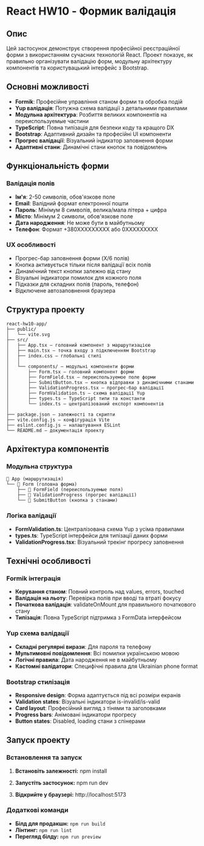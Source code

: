 # React HW10 - Формик валідація

## Опис
Цей застосунок демонструє створення професійної реєстраційної форми з використанням сучасних технологій React. Проект показує, як правильно організувати валідацію форм, модульну архітектуру компонентів та користувацький інтерфейс з Bootstrap.

## Основні можливості
- **Formik**: Професійне управління станом форми та обробка подій
- **Yup валідація**: Потужна схема валідації з детальними правилами
- **Модульна архітектура**: Розбиття великих компонентів на переиспользуемые частини
- **TypeScript**: Повна типізація для безпеки коду та кращого DX
- **Bootstrap**: Адаптивний дизайн та професійні UI компоненти
- **Прогрес валідації**: Візуальний індикатор заповнення форми
- **Адаптивні стани**: Динамічні стани кнопок та повідомлень

## Функціональність форми
### Валідація полів
- **Ім'я**: 2-50 символів, обов'язкове поле
- **Email**: Валідний формат електронної пошти
- **Пароль**: Мінімум 8 символів, велика/мала літера + цифра
- **Місто**: Мінімум 2 символи, обов'язкове поле
- **Дата народження**: Не може бути в майбутньому
- **Телефон**: Формат +380XXXXXXXXX або 0XXXXXXXXX

### UX особливості
- Прогрес-бар заповнення форми (X/6 полів)
- Кнопка активується тільки після валідації всіх полів
- Динамічний текст кнопки залежно від стану
- Візуальні індикатори помилок для кожного поля
- Підказки для складних полів (пароль, телефон)
- Відключене автозаповнення браузера

## Структура проекту
```
react-hw10-app/
├── public/
│   └── vite.svg
├── src/
│   ├── App.tsx — головний компонент з маршрутизацією
│   ├── main.tsx — точка входу з підключенням Bootstrap
│   ├── index.css — глобальні стилі
│   │
│   └── components/ — модульні компоненти форми
│       ├── Form.tsx — головний компонент форми
│       ├── FormField.tsx — переиспользуемое поле форми
│       ├── SubmitButton.tsx — кнопка відправки з динамічними станами
│       ├── ValidationProgress.tsx — прогрес-бар валідації
│       ├── FormValidation.ts — схема валідації Yup
│       ├── types.ts — TypeScript типи та константи
│       └── index.ts — централізований експорт компонентів
│
├── package.json — залежності та скрипти
├── vite.config.js — конфігурація Vite
├── eslint.config.js — налаштування ESLint
└── README.md — документація проекту
```

## Архітектура компонентів

### Модульна структура
```
📁 App (маршрутизація)
└── 📄 Form (головна форма)
    ├── 📄 FormField (переиспользуемые поля)
    ├── 📄 ValidationProgress (прогрес валідації)
    └── 📄 SubmitButton (кнопка з станами)
```

### Логіка валідації
- **FormValidation.ts**: Централізована схема Yup з усіма правилами
- **types.ts**: TypeScript інтерфейси для типізації даних форми
- **ValidationProgress.tsx**: Візуальний трекінг прогресу заповнення

## Технічні особливості

### Formik інтеграція
- **Керування станом**: Повний контроль над values, errors, touched
- **Валідація на льоту**: Перевірка полів при вводі та втраті фокусу
- **Початкова валідація**: validateOnMount для правильного початкового стану
- **Типізація**: Повна TypeScript підтримка з FormData інтерфейсом

### Yup схема валідації
- **Складні регулярні вирази**: Для пароля та телефону
- **Мультимовні повідомлення**: Всі помилки українською мовою
- **Логічні правила**: Дата народження не в майбутньому
- **Кастомні валідатори**: Специфічні правила для Ukrainian phone format

### Bootstrap стилізація
- **Responsive design**: Форма адаптується під всі розміри екранів
- **Validation states**: Візуальні індикатори is-invalid/is-valid
- **Card layout**: Професійний вигляд з тінями та заголовками
- **Progress bars**: Анімовані індикатори прогресу
- **Button states**: Disabled, loading стани з спінерами

## Запуск проекту

### Встановлення та запуск
1. **Встановіть залежності:**
   npm install
   
2. **Запустіть застосунок:**
   npm run dev

3. **Відкрийте у браузері:**
   http://localhost:5173

### Додаткові команди
- **Білд для продакшн:** `npm run build`
- **Лінтинг:** `npm run lint`
- **Перегляд білду:** `npm run preview`